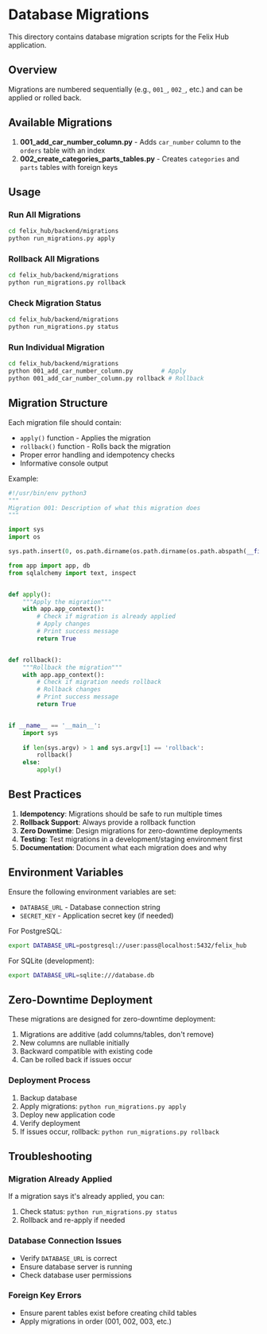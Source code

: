 # Database Migrations

This directory contains database migration scripts for the Felix Hub application.

## Overview

Migrations are numbered sequentially (e.g., `001_`, `002_`, etc.) and can be applied or rolled back.

## Available Migrations

1. **001_add_car_number_column.py** - Adds `car_number` column to the `orders` table with an index
2. **002_create_categories_parts_tables.py** - Creates `categories` and `parts` tables with foreign keys

## Usage

### Run All Migrations

```bash
cd felix_hub/backend/migrations
python run_migrations.py apply
```

### Rollback All Migrations

```bash
cd felix_hub/backend/migrations
python run_migrations.py rollback
```

### Check Migration Status

```bash
cd felix_hub/backend/migrations
python run_migrations.py status
```

### Run Individual Migration

```bash
cd felix_hub/backend/migrations
python 001_add_car_number_column.py        # Apply
python 001_add_car_number_column.py rollback # Rollback
```

## Migration Structure

Each migration file should contain:

- `apply()` function - Applies the migration
- `rollback()` function - Rolls back the migration
- Proper error handling and idempotency checks
- Informative console output

Example:

```python
#!/usr/bin/env python3
"""
Migration 001: Description of what this migration does
"""

import sys
import os

sys.path.insert(0, os.path.dirname(os.path.dirname(os.path.abspath(__file__))))

from app import app, db
from sqlalchemy import text, inspect


def apply():
    """Apply the migration"""
    with app.app_context():
        # Check if migration is already applied
        # Apply changes
        # Print success message
        return True


def rollback():
    """Rollback the migration"""
    with app.app_context():
        # Check if migration needs rollback
        # Rollback changes
        # Print success message
        return True


if __name__ == '__main__':
    import sys
    
    if len(sys.argv) > 1 and sys.argv[1] == 'rollback':
        rollback()
    else:
        apply()
```

## Best Practices

1. **Idempotency**: Migrations should be safe to run multiple times
2. **Rollback Support**: Always provide a rollback function
3. **Zero Downtime**: Design migrations for zero-downtime deployments
4. **Testing**: Test migrations in a development/staging environment first
5. **Documentation**: Document what each migration does and why

## Environment Variables

Ensure the following environment variables are set:

- `DATABASE_URL` - Database connection string
- `SECRET_KEY` - Application secret key (if needed)

For PostgreSQL:
```bash
export DATABASE_URL=postgresql://user:pass@localhost:5432/felix_hub
```

For SQLite (development):
```bash
export DATABASE_URL=sqlite:///database.db
```

## Zero-Downtime Deployment

These migrations are designed for zero-downtime deployment:

1. Migrations are additive (add columns/tables, don't remove)
2. New columns are nullable initially
3. Backward compatible with existing code
4. Can be rolled back if issues occur

### Deployment Process

1. Backup database
2. Apply migrations: `python run_migrations.py apply`
3. Deploy new application code
4. Verify deployment
5. If issues occur, rollback: `python run_migrations.py rollback`

## Troubleshooting

### Migration Already Applied

If a migration says it's already applied, you can:
1. Check status: `python run_migrations.py status`
2. Rollback and re-apply if needed

### Database Connection Issues

- Verify `DATABASE_URL` is correct
- Ensure database server is running
- Check database user permissions

### Foreign Key Errors

- Ensure parent tables exist before creating child tables
- Apply migrations in order (001, 002, 003, etc.)
